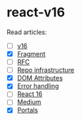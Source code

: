 # react-v16

Read articles:
- [ ] [v16](https://reactjs.org/blog/2017/09/26/react-v16.0.html)
- [x] [Fragment](https://reactjs.org/blog/2017/11/28/react-v16.2.0-fragment-support.html)
- [ ] [RFC](https://reactjs.org/blog/2017/12/07/introducing-the-react-rfc-process.html)
- [ ] [Repo infrastructure](https://reactjs.org/blog/2017/12/15/improving-the-repository-infrastructure.html)
- [x] [DOM Attributes](https://reactjs.org/blog/2017/09/08/dom-attributes-in-react-16.html)
- [x] [Error handling](https://reactjs.org/blog/2017/07/26/error-handling-in-react-16.html)
- [ ] [React 16](https://auth0.com/blog/whats-new-in-react16/)
- [ ] [Medium](https://medium.com/@baphemot/whats-new-in-react-16-3-d2c9b7b6193b)
- [x] [Portals](https://reactjs.org/docs/portals.html)
